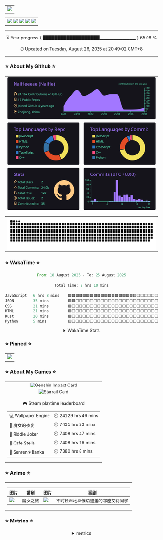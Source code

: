 <div align="center">
  <!-- 访问统计 -->
  <table style="width:100%;">
    <tr>
      <td align="center">
        <img width="200%" src="https://count.naihee.cn/@NaiHeeeee?theme=booru-lewd" />
      </td>
    </tr>
  </table>
</div>

<div align="center">
  <table style="width:100%;">
    <tr>
      <td align="center">
        <!-- 个人资料徽标 -->
        <a href="https://naihee.com/">
          <img src="https://img.shields.io/badge/Website-个人网站-blue" /></a>
        <a href="https://t.me/naihe666">
          <img src="https://img.shields.io/badge/NaiHe-Telegram-24A1DE" /></a>
        <a href="https://steamcommunity.com/id/naihe6/">
          <img src="https://img.shields.io/badge/NaiHe-Steam-2a475e" /></a>
        <a href="https://space.bilibili.com/232568569">
          <img src="https://img.shields.io/badge/Bilibili-B站-FB7299" /></a>
        <a href="https://www.youtube.com/channel/UCLAriEYXiSDMX8HI6q21Keg">
          <img src="https://img.shields.io/badge/Youtube-油管-FF0000" /></a>
      </td>
    </tr>
  </table>
</div>

---

<div align="center">

<!-- year progress start -->
⏳ Year progress { ███████████████████▁▁▁▁▁▁▁▁▁▁▁ } 65.08 %

⏰ Updated on Tuesday, August 26, 2025 at 20:49:02 GMT+8
<!-- year progress end -->

---

</div>

### ⭐ About My Github ⭐

<div align="center">
  <table style="width: 100%;">
    <tr>
      <td align="center" colspan="2">
        <a>
          <img src="./profile-summary-card-output/aura/0-profile-details.svg" />
        </a>
      </td>
    </tr>
    <tr>
      <td align="center">
        <a>
          <img src="./profile-summary-card-output/aura/1-repos-per-language.svg" />
        </a>
      </td>
      <td align="center">
        <a>
          <img src="./profile-summary-card-output/aura/2-most-commit-language.svg" />
        </a>
      </td>
    </tr>
    <tr>
      <td align="center">
        <a>
          <img src="./profile-summary-card-output/aura/3-stats.svg" />
        </a>
      </td>
      <td align="center">
        <a>
          <img src="./profile-summary-card-output/aura/4-productive-time.svg" />
        </a>
      </td>
    </tr>
  </table>
</div>  

<div align="center">
  <table style="width: 100%;">
    <tr>
      <td align="center">
        <img src="https://raw.githubusercontent.com/NaiHeeeee/NaiHeeeee/snake-output/github-contribution-grid-snake.svg" />
      </td>
    </tr>
  </table>
</div>

### ⭐ WakaTime ⭐

<div align="center" >
<!--START_SECTION:waka-->

```rust
From: 18 August 2025 - To: 25 August 2025

Total Time: 8 hrs 10 mins

JavaScript   6 hrs 8 mins    🟩🟩🟩🟩🟩🟩🟩🟩🟩🟩🟩🟩🟩🟩🟩🟩🟩🟩🟨⬜⬜⬜⬜⬜⬜   73.81 %
JSON         35 mins         🟩🟩⬜⬜⬜⬜⬜⬜⬜⬜⬜⬜⬜⬜⬜⬜⬜⬜⬜⬜⬜⬜⬜⬜⬜   07.06 %
CSS          21 mins         🟩⬜⬜⬜⬜⬜⬜⬜⬜⬜⬜⬜⬜⬜⬜⬜⬜⬜⬜⬜⬜⬜⬜⬜⬜   04.32 %
HTML         21 mins         🟩⬜⬜⬜⬜⬜⬜⬜⬜⬜⬜⬜⬜⬜⬜⬜⬜⬜⬜⬜⬜⬜⬜⬜⬜   04.26 %
Rust         20 mins         🟩⬜⬜⬜⬜⬜⬜⬜⬜⬜⬜⬜⬜⬜⬜⬜⬜⬜⬜⬜⬜⬜⬜⬜⬜   04.12 %
Python       5 mins          🟨⬜⬜⬜⬜⬜⬜⬜⬜⬜⬜⬜⬜⬜⬜⬜⬜⬜⬜⬜⬜⬜⬜⬜⬜   01.12 %
```

<!--END_SECTION:waka-->
</div>

<div align="center" >
  <details>
    <summary>WakaTime Stats</summary>
    <table style="width: 100%;">
      <tr>
        <td align="center">
          <img src="https://github-readme-stats.naihee.cn/api/wakatime?username=naihe&hide=Other" alt="WakaTime" />
        </td>
      </tr>
      <tr>
        <td align="center">
          <img src="https://github-readme-stats.naihee.cn/api/wakatime?username=naihe&hide=Other&layout=compact" alt="WakaTime" />
        </td>
      </tr>
    </table>
  </details>
</div>

### ⭐ Pinned ⭐

<div align="center">
  <table style="width:100%;">
    <tr>
      <td align="center">
        <a href="https://github.com/NaiHeeeee/NaiHeeeee.github.io">
          <img height='150'
            src="https://github-readme-stats.naihee.cn/api/pin/?username=naiheeeee&repo=naiheeeee.github.io&theme=tokyonight" />
        </a>
      </td>
    </tr>
  </table>
</div>

### ⭐ About My Games ⭐

<div align="center">
  <table style="width: 100%;">
    <tr>
      <td align="center">
        <img src="https://hoyocard.qhy04.com/gs/detail/75/184570872.png" alt="Genshin Impact Card" />
      </td>
    </tr>
    <tr>
      <td align="center">
         <img src="https://hoyocard.qhy04.com/sr/detail/0/184570872.png" alt="Starrail Card" />
      </td>
    </tr>
    <tr>
<td align="center">

<!-- steam-box start -->
🎮 Steam playtime leaderboard
<table>
  <tr>
    <td>💻 Wallpaper Engine</td>
    <td>🕘 24129 hrs 46 mins</td>
  </tr>
  <tr>
    <td>🍊 魔女的夜宴</td>
    <td>🕘 7431 hrs 23 mins</td>
  </tr>
  <tr>
    <td>🍊 Riddle Joker</td>
    <td>🕘 7408 hrs 47 mins</td>
  </tr>
  <tr>
    <td>🍊 Cafe Stella</td>
    <td>🕘 7408 hrs 16 mins</td>
  </tr>
  <tr>
    <td>🍊 Senren＊Banka</td>
    <td>🕘 7380 hrs 8 mins</td>
  </tr>
</table>
<!-- Powered by https://github.com/NaiHeeeee/steam-box . -->
<!-- steam-box end -->

</td>
</tr>
  </table>
</div>

### ⭐ Anime ⭐

<div align="center">
<table style="width: 100%;">
<tr>
<td align="center" colspan="2">

| 图片 | 番剧 | 图片 | 番剧 |
| --- | --- | --- | --- |
| [<img src="https://lain.bgm.tv/r/100/pic/cover/l/99/17/292970_mxMxx.jpg" width="48">](https://lain.bgm.tv/pic/cover/l/99/17/292970_mxMxx.jpg) | 魔女之旅 | [<img src="https://lain.bgm.tv/r/100/pic/cover/l/7c/8e/424883_BpzVb.jpg" width="48">](https://lain.bgm.tv/pic/cover/l/7c/8e/424883_BpzVb.jpg) | 不时轻声地以俄语遮羞的邻座艾莉同学 |


</td>
</tr>
</table>
</div>

### ⭐ Metrics ⭐

<div align="center">
  <details>
    <summary>metrics</summary>
    <img src="github-metrics.svg" alt="Metrics" />
  </details>
</div>
